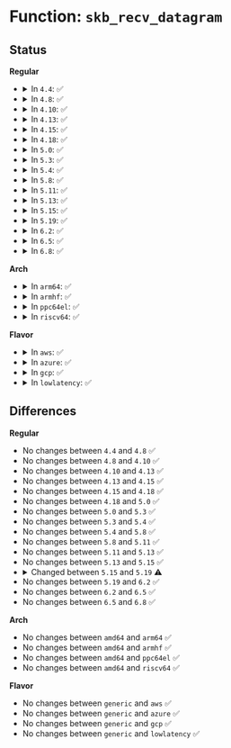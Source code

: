 # Function: <code>skb_recv_datagram</code>

## Status
<b>Regular</b>
<ul>
<li>
<details>
<summary>In <code>4.4</code>: ✅</summary>

```c
struct sk_buff *skb_recv_datagram(struct sock *sk, unsigned int flags, int noblock, int *err);
```

**Collision:** Unique Global

**Inline:** No

**Transformation:** False

**Instances:**

```
In net/core/datagram.c (ffffffff8170cf90)
Location: net/core/datagram.c:268
Inline: False
Direct callers:
  - net/netlink/af_netlink.c:netlink_recvmsg
  - net/ipv4/raw.c:raw_recvmsg
  - net/ipv4/ping.c:ping_recvmsg
  - net/unix/af_unix.c:unix_accept
  - net/ipv6/raw.c:rawv6_recvmsg
  - net/packet/af_packet.c:packet_recvmsg
```
**Symbols:**

```
ffffffff8170cf90-ffffffff8170cfe5: skb_recv_datagram (STB_GLOBAL)
```
</details>
</li>
<li>
<details>
<summary>In <code>4.8</code>: ✅</summary>

```c
struct sk_buff *skb_recv_datagram(struct sock *sk, unsigned int flags, int noblock, int *err);
```

**Collision:** Unique Global

**Inline:** No

**Transformation:** False

**Instances:**

```
In net/core/datagram.c (ffffffff817745c0)
Location: net/core/datagram.c:287
Inline: False
Direct callers:
  - net/netlink/af_netlink.c:netlink_recvmsg
  - net/ipv4/raw.c:raw_recvmsg
  - net/ipv4/ping.c:ping_recvmsg
  - net/unix/af_unix.c:unix_accept
  - net/ipv6/raw.c:rawv6_recvmsg
  - net/packet/af_packet.c:packet_recvmsg
```
**Symbols:**

```
ffffffff817745c0-ffffffff81774615: skb_recv_datagram (STB_GLOBAL)
```
</details>
</li>
<li>
<details>
<summary>In <code>4.10</code>: ✅</summary>

```c
struct sk_buff *skb_recv_datagram(struct sock *sk, unsigned int flags, int noblock, int *err);
```

**Collision:** Unique Global

**Inline:** No

**Transformation:** False

**Instances:**

```
In net/core/datagram.c (ffffffff817a18c0)
Location: net/core/datagram.c:295
Inline: False
Direct callers:
  - net/netlink/af_netlink.c:netlink_recvmsg
  - net/ipv4/raw.c:raw_recvmsg
  - net/ipv4/ping.c:ping_recvmsg
  - net/unix/af_unix.c:unix_accept
  - net/ipv6/raw.c:rawv6_recvmsg
  - net/packet/af_packet.c:packet_recvmsg
```
**Symbols:**

```
ffffffff817a18c0-ffffffff817a1917: skb_recv_datagram (STB_GLOBAL)
```
</details>
</li>
<li>
<details>
<summary>In <code>4.13</code>: ✅</summary>

```c
struct sk_buff *skb_recv_datagram(struct sock *sk, unsigned int flags, int noblock, int *err);
```

**Collision:** Unique Global

**Inline:** No

**Transformation:** False

**Instances:**

```
In net/core/datagram.c (ffffffff817c08f0)
Location: net/core/datagram.c:318
Inline: False
Direct callers:
  - net/netlink/af_netlink.c:netlink_recvmsg
  - net/ipv4/raw.c:raw_recvmsg
  - net/ipv4/ping.c:ping_recvmsg
  - net/unix/af_unix.c:unix_accept
  - net/ipv6/raw.c:rawv6_recvmsg
  - net/packet/af_packet.c:packet_recvmsg
```
**Symbols:**

```
ffffffff817c08f0-ffffffff817c0945: skb_recv_datagram (STB_GLOBAL)
```
</details>
</li>
<li>
<details>
<summary>In <code>4.15</code>: ✅</summary>

```c
struct sk_buff *skb_recv_datagram(struct sock *sk, unsigned int flags, int noblock, int *err);
```

**Collision:** Unique Global

**Inline:** No

**Transformation:** False

**Instances:**

```
In net/core/datagram.c (ffffffff8183a310)
Location: net/core/datagram.c:319
Inline: False
Direct callers:
  - net/netlink/af_netlink.c:netlink_recvmsg
  - net/ipv4/raw.c:raw_recvmsg
  - net/ipv4/ping.c:ping_recvmsg
  - net/unix/af_unix.c:unix_accept
  - net/ipv6/raw.c:rawv6_recvmsg
  - net/packet/af_packet.c:packet_recvmsg
```
**Symbols:**

```
ffffffff8183a310-ffffffff8183a365: skb_recv_datagram (STB_GLOBAL)
```
</details>
</li>
<li>
<details>
<summary>In <code>4.18</code>: ✅</summary>

```c
struct sk_buff *skb_recv_datagram(struct sock *sk, unsigned int flags, int noblock, int *err);
```

**Collision:** Unique Global

**Inline:** No

**Transformation:** False

**Instances:**

```
In net/core/datagram.c (ffffffff81884a50)
Location: net/core/datagram.c:317
Inline: False
Direct callers:
  - net/netlink/af_netlink.c:netlink_recvmsg
  - net/ipv4/raw.c:raw_recvmsg
  - net/ipv4/ping.c:ping_recvmsg
  - net/unix/af_unix.c:unix_accept
  - net/ipv6/raw.c:rawv6_recvmsg
  - net/packet/af_packet.c:packet_recvmsg
```
**Symbols:**

```
ffffffff81884a50-ffffffff81884aa5: skb_recv_datagram (STB_GLOBAL)
```
</details>
</li>
<li>
<details>
<summary>In <code>5.0</code>: ✅</summary>

```c
struct sk_buff *skb_recv_datagram(struct sock *sk, unsigned int flags, int noblock, int *err);
```

**Collision:** Unique Global

**Inline:** No

**Transformation:** False

**Instances:**

```
In net/core/datagram.c (ffffffff818a4cc0)
Location: net/core/datagram.c:317
Inline: False
Direct callers:
  - net/netlink/af_netlink.c:netlink_recvmsg
  - net/ipv4/raw.c:raw_recvmsg
  - net/ipv4/ping.c:ping_recvmsg
  - net/unix/af_unix.c:unix_accept
  - net/ipv6/raw.c:rawv6_recvmsg
  - net/packet/af_packet.c:packet_recvmsg
```
**Symbols:**

```
ffffffff818a4cc0-ffffffff818a4d15: skb_recv_datagram (STB_GLOBAL)
```
</details>
</li>
<li>
<details>
<summary>In <code>5.3</code>: ✅</summary>

```c
struct sk_buff *skb_recv_datagram(struct sock *sk, unsigned int flags, int noblock, int *err);
```

**Collision:** Unique Global

**Inline:** No

**Transformation:** False

**Instances:**

```
In net/core/datagram.c (ffffffff818f0420)
Location: net/core/datagram.c:316
Inline: False
Direct callers:
  - net/netlink/af_netlink.c:netlink_recvmsg
  - net/ipv4/raw.c:raw_recvmsg
  - net/ipv4/ping.c:ping_recvmsg
  - net/unix/af_unix.c:unix_accept
  - net/ipv6/raw.c:rawv6_recvmsg
  - net/packet/af_packet.c:packet_recvmsg
```
**Symbols:**

```
ffffffff818f0420-ffffffff818f0471: skb_recv_datagram (STB_GLOBAL)
```
</details>
</li>
<li>
<details>
<summary>In <code>5.4</code>: ✅</summary>

```c
struct sk_buff *skb_recv_datagram(struct sock *sk, unsigned int flags, int noblock, int *err);
```

**Collision:** Unique Global

**Inline:** No

**Transformation:** False

**Instances:**

```
In net/core/datagram.c (ffffffff81922400)
Location: net/core/datagram.c:316
Inline: False
Direct callers:
  - net/netlink/af_netlink.c:netlink_recvmsg
  - net/ipv4/raw.c:raw_recvmsg
  - net/ipv4/ping.c:ping_recvmsg
  - net/unix/af_unix.c:unix_accept
  - net/ipv6/raw.c:rawv6_recvmsg
  - net/packet/af_packet.c:packet_recvmsg
```
**Symbols:**

```
ffffffff81922400-ffffffff81922451: skb_recv_datagram (STB_GLOBAL)
```
</details>
</li>
<li>
<details>
<summary>In <code>5.8</code>: ✅</summary>

```c
struct sk_buff *skb_recv_datagram(struct sock *sk, unsigned int flags, int noblock, int *err);
```

**Collision:** Unique Global

**Inline:** No

**Transformation:** False

**Instances:**

```
In net/core/datagram.c (ffffffff819f5e50)
Location: net/core/datagram.c:312
Inline: False
Direct callers:
  - net/netlink/af_netlink.c:netlink_recvmsg
  - net/ipv4/raw.c:raw_recvmsg
  - net/ipv4/ping.c:ping_recvmsg
  - net/unix/af_unix.c:unix_accept
  - net/ipv6/raw.c:rawv6_recvmsg
  - net/packet/af_packet.c:packet_recvmsg
```
**Symbols:**

```
ffffffff819f5e50-ffffffff819f5ead: skb_recv_datagram (STB_GLOBAL)
```
</details>
</li>
<li>
<details>
<summary>In <code>5.11</code>: ✅</summary>

```c
struct sk_buff *skb_recv_datagram(struct sock *sk, unsigned int flags, int noblock, int *err);
```

**Collision:** Unique Global

**Inline:** No

**Transformation:** False

**Instances:**

```
In net/core/datagram.c (ffffffff819f5950)
Location: net/core/datagram.c:312
Inline: False
Direct callers:
  - net/netlink/af_netlink.c:netlink_recvmsg
  - net/ipv4/raw.c:raw_recvmsg
  - net/ipv4/ping.c:ping_recvmsg
  - net/unix/af_unix.c:unix_accept
  - net/ipv6/raw.c:rawv6_recvmsg
  - net/packet/af_packet.c:packet_recvmsg
```
**Symbols:**

```
ffffffff819f5950-ffffffff819f59ad: skb_recv_datagram (STB_GLOBAL)
```
</details>
</li>
<li>
<details>
<summary>In <code>5.13</code>: ✅</summary>

```c
struct sk_buff *skb_recv_datagram(struct sock *sk, unsigned int flags, int noblock, int *err);
```

**Collision:** Unique Global

**Inline:** No

**Transformation:** False

**Instances:**

```
In net/core/datagram.c (ffffffff819dbaf0)
Location: net/core/datagram.c:312
Inline: False
Direct callers:
  - net/netlink/af_netlink.c:netlink_recvmsg
  - net/ipv4/raw.c:raw_recvmsg
  - net/ipv4/ping.c:ping_recvmsg
  - net/unix/af_unix.c:unix_accept
  - net/ipv6/raw.c:rawv6_recvmsg
  - net/packet/af_packet.c:packet_recvmsg
```
**Symbols:**

```
ffffffff819dbaf0-ffffffff819dbb49: skb_recv_datagram (STB_GLOBAL)
```
</details>
</li>
<li>
<details>
<summary>In <code>5.15</code>: ✅</summary>

```c
struct sk_buff *skb_recv_datagram(struct sock *sk, unsigned int flags, int noblock, int *err);
```

**Collision:** Unique Global

**Inline:** No

**Transformation:** False

**Instances:**

```
In net/core/datagram.c (ffffffff81a8bd40)
Location: net/core/datagram.c:312
Inline: False
Direct callers:
  - net/netlink/af_netlink.c:netlink_recvmsg
  - net/ipv4/raw.c:raw_recvmsg
  - net/ipv4/ping.c:ping_recvmsg
  - net/unix/af_unix.c:unix_read_sock
  - net/unix/af_unix.c:unix_accept
  - net/ipv6/raw.c:rawv6_recvmsg
  - net/packet/af_packet.c:packet_recvmsg
```
**Symbols:**

```
ffffffff81a8bd40-ffffffff81a8bd99: skb_recv_datagram (STB_GLOBAL)
```
</details>
</li>
<li>
<details>
<summary>In <code>5.19</code>: ✅</summary>

```c
struct sk_buff *skb_recv_datagram(struct sock *sk, unsigned int flags, int *err);
```

**Collision:** Unique Global

**Inline:** No

**Transformation:** False

**Instances:**

```
In net/core/datagram.c (ffffffff81c015a0)
Location: net/core/datagram.c:310
Inline: False
Direct callers:
  - net/netlink/af_netlink.c:netlink_recvmsg
  - net/ipv4/raw.c:raw_recvmsg
  - net/ipv4/ping.c:ping_recvmsg
  - net/unix/af_unix.c:unix_read_sock
  - net/unix/af_unix.c:unix_accept
  - net/ipv6/raw.c:rawv6_recvmsg
  - net/packet/af_packet.c:packet_recvmsg
  - net/mctp/af_mctp.c:mctp_recvmsg
```
**Symbols:**

```
ffffffff81c015a0-ffffffff81c01600: skb_recv_datagram (STB_GLOBAL)
```
</details>
</li>
<li>
<details>
<summary>In <code>6.2</code>: ✅</summary>

```c
struct sk_buff *skb_recv_datagram(struct sock *sk, unsigned int flags, int *err);
```

**Collision:** Unique Global

**Inline:** No

**Transformation:** False

**Instances:**

```
In net/core/datagram.c (ffffffff81db0910)
Location: net/core/datagram.c:310
Inline: False
Direct callers:
  - net/netlink/af_netlink.c:netlink_recvmsg
  - net/ipv4/raw.c:raw_recvmsg
  - net/ipv4/ping.c:ping_recvmsg
  - net/unix/af_unix.c:unix_read_skb
  - net/unix/af_unix.c:unix_accept
  - net/ipv6/raw.c:rawv6_recvmsg
  - net/packet/af_packet.c:packet_recvmsg
  - net/mctp/af_mctp.c:mctp_recvmsg
```
**Symbols:**

```
ffffffff81db0910-ffffffff81db0970: skb_recv_datagram (STB_GLOBAL)
```
</details>
</li>
<li>
<details>
<summary>In <code>6.5</code>: ✅</summary>

```c
struct sk_buff *skb_recv_datagram(struct sock *sk, unsigned int flags, int *err);
```

**Collision:** Unique Global

**Inline:** No

**Transformation:** False

**Instances:**

```
In net/core/datagram.c (ffffffff81e20dd0)
Location: net/core/datagram.c:310
Inline: False
Direct callers:
  - net/netlink/af_netlink.c:netlink_recvmsg
  - net/ipv4/raw.c:raw_recvmsg
  - net/ipv4/ping.c:ping_recvmsg
  - net/unix/af_unix.c:unix_read_skb
  - net/unix/af_unix.c:unix_accept
  - net/ipv6/raw.c:rawv6_recvmsg
  - net/packet/af_packet.c:packet_recvmsg
  - net/mctp/af_mctp.c:mctp_recvmsg
```
**Symbols:**

```
ffffffff81e20dd0-ffffffff81e20e30: skb_recv_datagram (STB_GLOBAL)
```
</details>
</li>
<li>
<details>
<summary>In <code>6.8</code>: ✅</summary>

```c
struct sk_buff *skb_recv_datagram(struct sock *sk, unsigned int flags, int *err);
```

**Collision:** Unique Global

**Inline:** No

**Transformation:** False

**Instances:**

```
In net/core/datagram.c (ffffffff81edeca0)
Location: net/core/datagram.c:311
Inline: False
Direct callers:
  - net/netlink/af_netlink.c:netlink_recvmsg
  - net/ipv4/raw.c:raw_recvmsg
  - net/ipv4/ping.c:ping_recvmsg
  - net/unix/af_unix.c:unix_read_skb
  - net/unix/af_unix.c:unix_accept
  - net/ipv6/raw.c:rawv6_recvmsg
  - net/packet/af_packet.c:packet_recvmsg
  - net/mctp/af_mctp.c:mctp_recvmsg
```
**Symbols:**

```
ffffffff81edeca0-ffffffff81eded00: skb_recv_datagram (STB_GLOBAL)
```
</details>
</li>
</ul>
<b>Arch</b>
<ul>
<li>
<details>
<summary>In <code>arm64</code>: ✅</summary>

```c
struct sk_buff *skb_recv_datagram(struct sock *sk, unsigned int flags, int noblock, int *err);
```

**Collision:** Unique Global

**Inline:** No

**Transformation:** False

**Instances:**

```
In net/core/datagram.c (ffff800010bbcf58)
Location: net/core/datagram.c:316
Inline: False
Direct callers:
  - net/netlink/af_netlink.c:netlink_recvmsg
  - net/ipv4/raw.c:raw_recvmsg
  - net/ipv4/ping.c:ping_recvmsg
  - net/unix/af_unix.c:unix_accept
  - net/ipv6/raw.c:rawv6_recvmsg
  - net/packet/af_packet.c:packet_recvmsg
```
**Symbols:**

```
ffff800010bbcf58-ffff800010bbcfdc: skb_recv_datagram (STB_GLOBAL)
```
</details>
</li>
<li>
<details>
<summary>In <code>armhf</code>: ✅</summary>

```c
struct sk_buff *skb_recv_datagram(struct sock *sk, unsigned int flags, int noblock, int *err);
```

**Collision:** Unique Global

**Inline:** No

**Transformation:** False

**Instances:**

```
In net/core/datagram.c (c0cd90d0)
Location: net/core/datagram.c:316
Inline: False
Direct callers:
  - net/netlink/af_netlink.c:netlink_recvmsg
  - net/ipv4/raw.c:raw_recvmsg
  - net/ipv4/ping.c:ping_recvmsg
  - net/unix/af_unix.c:unix_accept
  - net/ipv6/raw.c:rawv6_recvmsg
  - net/packet/af_packet.c:packet_recvmsg
```
**Symbols:**

```
c0cd90d0-c0cd9140: skb_recv_datagram (STB_GLOBAL)
```
</details>
</li>
<li>
<details>
<summary>In <code>ppc64el</code>: ✅</summary>

```c
struct sk_buff *skb_recv_datagram(struct sock *sk, unsigned int flags, int noblock, int *err);
```

**Collision:** Unique Global

**Inline:** No

**Transformation:** False

**Instances:**

```
In net/core/datagram.c (c000000000c960d0)
Location: net/core/datagram.c:316
Inline: False
Direct callers:
  - net/netlink/af_netlink.c:netlink_recvmsg
  - net/ipv4/raw.c:raw_recvmsg
  - net/ipv4/ping.c:ping_recvmsg
  - net/unix/af_unix.c:unix_accept
  - net/ipv6/raw.c:rawv6_recvmsg
  - net/packet/af_packet.c:packet_recvmsg
```
**Symbols:**

```
c000000000c960d0-c000000000c9614c: skb_recv_datagram (STB_GLOBAL)
```
</details>
</li>
<li>
<details>
<summary>In <code>riscv64</code>: ✅</summary>

```c
struct sk_buff *skb_recv_datagram(struct sock *sk, unsigned int flags, int noblock, int *err);
```

**Collision:** Unique Global

**Inline:** No

**Transformation:** False

**Instances:**

```
In net/core/datagram.c (ffffffe00074b64c)
Location: net/core/datagram.c:316
Inline: False
Direct callers:
  - net/netlink/af_netlink.c:netlink_recvmsg
  - net/ipv4/raw.c:raw_recvmsg
  - net/ipv4/ping.c:ping_recvmsg
  - net/unix/af_unix.c:unix_accept
  - net/ipv6/raw.c:rawv6_recvmsg
  - net/packet/af_packet.c:packet_recvmsg
```
**Symbols:**

```
ffffffe00074b64c-ffffffe00074b69e: skb_recv_datagram (STB_GLOBAL)
```
</details>
</li>
</ul>
<b>Flavor</b>
<ul>
<li>
<details>
<summary>In <code>aws</code>: ✅</summary>

```c
struct sk_buff *skb_recv_datagram(struct sock *sk, unsigned int flags, int noblock, int *err);
```

**Collision:** Unique Global

**Inline:** No

**Transformation:** False

**Instances:**

```
In net/core/datagram.c (ffffffff818c2400)
Location: net/core/datagram.c:316
Inline: False
Direct callers:
  - net/netlink/af_netlink.c:netlink_recvmsg
  - net/ipv4/raw.c:raw_recvmsg
  - net/ipv4/ping.c:ping_recvmsg
  - net/unix/af_unix.c:unix_accept
  - net/ipv6/raw.c:rawv6_recvmsg
  - net/packet/af_packet.c:packet_recvmsg
```
**Symbols:**

```
ffffffff818c2400-ffffffff818c2451: skb_recv_datagram (STB_GLOBAL)
```
</details>
</li>
<li>
<details>
<summary>In <code>azure</code>: ✅</summary>

```c
struct sk_buff *skb_recv_datagram(struct sock *sk, unsigned int flags, int noblock, int *err);
```

**Collision:** Unique Global

**Inline:** No

**Transformation:** False

**Instances:**

```
In net/core/datagram.c (ffffffff8187c340)
Location: net/core/datagram.c:316
Inline: False
Direct callers:
  - net/netlink/af_netlink.c:netlink_recvmsg
  - net/ipv4/raw.c:raw_recvmsg
  - net/ipv4/ping.c:ping_recvmsg
  - net/unix/af_unix.c:unix_accept
  - net/ipv6/raw.c:rawv6_recvmsg
  - net/packet/af_packet.c:packet_recvmsg
```
**Symbols:**

```
ffffffff8187c340-ffffffff8187c391: skb_recv_datagram (STB_GLOBAL)
```
</details>
</li>
<li>
<details>
<summary>In <code>gcp</code>: ✅</summary>

```c
struct sk_buff *skb_recv_datagram(struct sock *sk, unsigned int flags, int noblock, int *err);
```

**Collision:** Unique Global

**Inline:** No

**Transformation:** False

**Instances:**

```
In net/core/datagram.c (ffffffff81913400)
Location: net/core/datagram.c:316
Inline: False
Direct callers:
  - net/netlink/af_netlink.c:netlink_recvmsg
  - net/ipv4/raw.c:raw_recvmsg
  - net/ipv4/ping.c:ping_recvmsg
  - net/unix/af_unix.c:unix_accept
  - net/ipv6/raw.c:rawv6_recvmsg
  - net/packet/af_packet.c:packet_recvmsg
```
**Symbols:**

```
ffffffff81913400-ffffffff81913451: skb_recv_datagram (STB_GLOBAL)
```
</details>
</li>
<li>
<details>
<summary>In <code>lowlatency</code>: ✅</summary>

```c
struct sk_buff *skb_recv_datagram(struct sock *sk, unsigned int flags, int noblock, int *err);
```

**Collision:** Unique Global

**Inline:** No

**Transformation:** False

**Instances:**

```
In net/core/datagram.c (ffffffff81934580)
Location: net/core/datagram.c:316
Inline: False
Direct callers:
  - net/netlink/af_netlink.c:netlink_recvmsg
  - net/ipv4/raw.c:raw_recvmsg
  - net/ipv4/ping.c:ping_recvmsg
  - net/unix/af_unix.c:unix_accept
  - net/ipv6/raw.c:rawv6_recvmsg
  - net/packet/af_packet.c:packet_recvmsg
```
**Symbols:**

```
ffffffff81934580-ffffffff819345d1: skb_recv_datagram (STB_GLOBAL)
```
</details>
</li>
</ul>

## Differences
<b>Regular</b>
<ul>
<li>
No changes between <code>4.4</code> and <code>4.8</code> ✅
</li>
<li>
No changes between <code>4.8</code> and <code>4.10</code> ✅
</li>
<li>
No changes between <code>4.10</code> and <code>4.13</code> ✅
</li>
<li>
No changes between <code>4.13</code> and <code>4.15</code> ✅
</li>
<li>
No changes between <code>4.15</code> and <code>4.18</code> ✅
</li>
<li>
No changes between <code>4.18</code> and <code>5.0</code> ✅
</li>
<li>
No changes between <code>5.0</code> and <code>5.3</code> ✅
</li>
<li>
No changes between <code>5.3</code> and <code>5.4</code> ✅
</li>
<li>
No changes between <code>5.4</code> and <code>5.8</code> ✅
</li>
<li>
No changes between <code>5.8</code> and <code>5.11</code> ✅
</li>
<li>
No changes between <code>5.11</code> and <code>5.13</code> ✅
</li>
<li>
No changes between <code>5.13</code> and <code>5.15</code> ✅
</li>
<li>
<details>
<summary>Changed between <code>5.15</code> and <code>5.19</code> ⚠️</summary>
<ul>
<li>
<b>Param removed. </b>
<code>int noblock</code>
</li>
<li>
<b>Param reordered. </b>
<code>sk, flags, noblock, err</code> ➡️ <code>sk, flags, err</code>
</li>
</ul>
</details>
</li>
<li>
No changes between <code>5.19</code> and <code>6.2</code> ✅
</li>
<li>
No changes between <code>6.2</code> and <code>6.5</code> ✅
</li>
<li>
No changes between <code>6.5</code> and <code>6.8</code> ✅
</li>
</ul>
<b>Arch</b>
<ul>
<li>
No changes between <code>amd64</code> and <code>arm64</code> ✅
</li>
<li>
No changes between <code>amd64</code> and <code>armhf</code> ✅
</li>
<li>
No changes between <code>amd64</code> and <code>ppc64el</code> ✅
</li>
<li>
No changes between <code>amd64</code> and <code>riscv64</code> ✅
</li>
</ul>
<b>Flavor</b>
<ul>
<li>
No changes between <code>generic</code> and <code>aws</code> ✅
</li>
<li>
No changes between <code>generic</code> and <code>azure</code> ✅
</li>
<li>
No changes between <code>generic</code> and <code>gcp</code> ✅
</li>
<li>
No changes between <code>generic</code> and <code>lowlatency</code> ✅
</li>
</ul>
